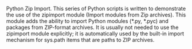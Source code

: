 Python Zip Import.
This series of Python scripts is written to demonstrate the use of the zipimport module (Import modules from Zip archives). 
This module adds the ability to import Python modules (*.py, *.pyc) and packages from ZIP-format archives. 
It is usually not needed to use the zipimport module explicitly; it is automatically used by the built-in import mechanism for sys.path items that are paths to ZIP archives.
